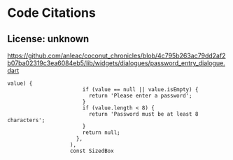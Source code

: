 # Code Citations

## License: unknown

https://github.com/anleac/coconut_chronicles/blob/4c795b263ac79dd2af2b07ba02319c3ea6084eb5/lib/widgets/dialogues/password_entry_dialogue.dart

```
value) {
                        if (value == null || value.isEmpty) {
                          return 'Please enter a password';
                        }
                        if (value.length < 8) {
                          return 'Password must be at least 8 characters';
                        }
                        return null;
                      },
                    ),
                    const SizedBox
```
